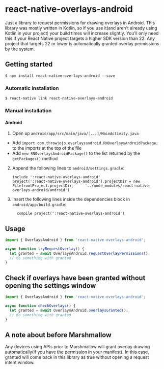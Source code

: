 
# react-native-overlays-android

Just a library to request permissions for drawing overlays in Android. This library was mostly written in Kotlin, so if you use it(and aren't already using Kotlin in your project) your build times will increase slightly. You'll only need this if your React Native project targets a higher SDK version than 22. Any project that targets 22 or lower is automatically granted overlay permissions by the system.

## Getting started

`$ npm install react-native-overlays-android --save`

### Automatic installation

`$ react-native link react-native-overlays-android`

### Manual installation


#### Android

1. Open up `android/app/src/main/java/[...]/MainActivity.java`
  - Add `import com.throwjojo.overlaysandroid.RNOverlaysAndroidPackage;` to the imports at the top of the file
  - Add `new RNOverlaysAndroidPackage()` to the list returned by the `getPackages()` method
2. Append the following lines to `android/settings.gradle`:
  	```
  	include ':react-native-overlays-android'
  	project(':react-native-overlays-android').projectDir = new File(rootProject.projectDir, 	'../node_modules/react-native-overlays-android/android')
  	```
3. Insert the following lines inside the dependencies block in `android/app/build.gradle`:
  	```
      compile project(':react-native-overlays-android')
  	```


## Usage
```javascript
import { OverlaysAndroid } from 'react-native-overlays-android';

async function tryRequestOverlay() {
  let granted = await OverlaysAndroid.requestOverlayPermissions();
  // do something with granted
}
```
## Check if overlays have been granted without opening the settings window
```javascript
import { OverlaysAndroid } from 'react-native-overlays-android';

async function checkOverlays() {
  let granted = await OverlaysAndroid.overlaysGranted();
  // do something with granted
}
```

## A note about before Marshmallow
Any devices using APIs prior to Marshmallow will grant overlay drawing automatically(if you have the permission in your manifest). In this case, granted will come back in this library as true without opening a request intent window. 
